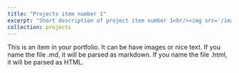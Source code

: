 ```yaml
---
title: "Projects item number 1"
excerpt: "Short description of project item number 1<br/><img src='/images/500x300.png' width='100px'>"
collection: projects
---
```


This is an item in your portfolio. It can be have images or nice text. If you name the file .md, it will be parsed as markdown. If you name the file .html, it will be parsed as HTML. 
